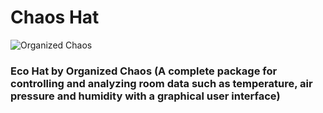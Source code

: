 # Chaos Hat

![Organized Chaos](https://marcosraudkett.com/uploader/uploads/604eeb5dec26b8d09ed26fca0df7d095.png)

### Eco Hat by Organized Chaos (A complete package for controlling and analyzing room data such as temperature, air pressure and humidity with a graphical user interface)
